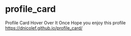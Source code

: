 # profile_card
Profile Card Hover Over It Once
Hope you enjoy this profile  https://dnicolef.github.io/profile_card/

